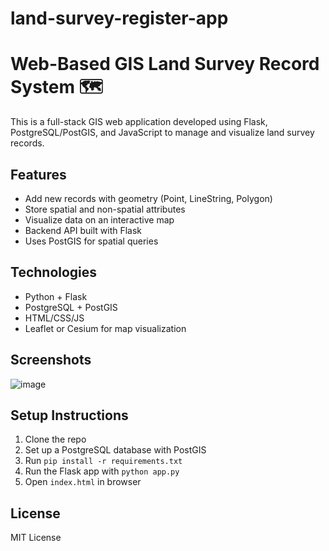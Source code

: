 # land-survey-register-app
# Web-Based GIS Land Survey Record System 🗺️

This is a full-stack GIS web application developed using Flask, PostgreSQL/PostGIS, and JavaScript to manage and visualize land survey records.

## Features
- Add new records with geometry (Point, LineString, Polygon)
- Store spatial and non-spatial attributes
- Visualize data on an interactive map
- Backend API built with Flask
- Uses PostGIS for spatial queries

## Technologies
- Python + Flask
- PostgreSQL + PostGIS
- HTML/CSS/JS
- Leaflet or Cesium for map visualization

## Screenshots
![image](https://github.com/user-attachments/assets/224c75e4-8def-41a6-a75c-150baa7700c3)



## Setup Instructions
1. Clone the repo
2. Set up a PostgreSQL database with PostGIS
3. Run `pip install -r requirements.txt`
4. Run the Flask app with `python app.py`
5. Open `index.html` in browser

## License
MIT License


